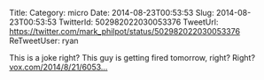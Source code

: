 Title: 
Category: micro
Date: 2014-08-23T00:53:53
Slug: 2014-08-23T00:53:53
TwitterId: 502982022030053376
TweetUrl: https://twitter.com/mark_philpot/status/502982022030053376
ReTweetUser: ryan

<i class="fa fa-retweet" aria-hidden="true"></i> This is a joke right? This guy is getting fired tomorrow, right? Right? [vox.com/2014/8/21/6053…](http://www.vox.com/2014/8/21/6053819/white-house-cybersecurity-czar-brags-about-his-lack-of-technical)